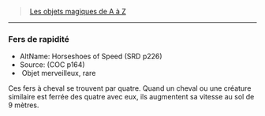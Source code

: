 ﻿---
!MagicItem
Type: Objet merveilleux
Rarity: rare
Id: magicitems_az_hd.md#fers-de-rapidité
ParentLink: magicitems_az_hd.md#les-objets-magiques-de-a-à-z
Name: Fers de rapidité
ParentName: Les objets magiques de A à Z
NameLevel: 3
AltName: Horseshoes of Speed (SRD p226)
Source: (COC p164)
Attributes: {}
AttributesDictionary: >+
  {}

---
> [Les objets magiques de A à Z](hd_magicitems_az_les_objets_magiques_de_a_a_z.md)

---

### Fers de rapidité

- AltName: Horseshoes of Speed (SRD p226)
- Source: (COC p164)
-  Objet merveilleux, rare

Ces fers à cheval se trouvent par quatre. Quand un cheval ou une créature similaire est ferrée des quatre avec eux, ils augmentent sa vitesse au sol de 9 mètres.

